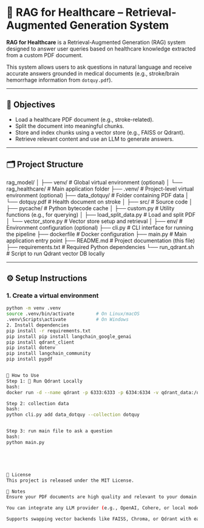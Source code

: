 # 🏥 RAG for Healthcare – Retrieval-Augmented Generation System

**RAG for Healthcare** is a Retrieval-Augmented Generation (RAG) system designed to answer user queries based on healthcare knowledge extracted from a custom PDF document.

This system allows users to ask questions in natural language and receive accurate answers grounded in medical documents (e.g., stroke/brain hemorrhage information from `dotquy.pdf`).

---

## 🎯 Objectives

- Load a healthcare PDF document (e.g., stroke-related).
- Split the document into meaningful chunks.
- Store and index chunks using a vector store (e.g., FAISS or Qdrant).
- Retrieve relevant content and use an LLM to generate answers.

---

## 🗂️ Project Structure

rag_model/
│
├── venv/ # Global virtual environment (optional)
│
└── rag_healthcare/ # Main application folder
├── .venv/ # Project-level virtual environment (optional)
├── data_dotquy/ # Folder containing PDF data
│ └── dotquy.pdf # Health document on stroke
│
├── src/ # Source code
│ ├── pycache/ # Python bytecode cache
│ ├── custom.py # Utility functions (e.g., for querying)
│ ├── load_split_data.py # Load and split PDF
│ └── vector_store.py # Vector store setup and retrieval
│
├── env/ # Environment configuration (optional)
├── cli.py # CLI interface for running the pipeline
├── dockerfile # Docker configuration
├── main.py # Main application entry point
├── README.md # Project documentation (this file)
├── requirements.txt # Required Python dependencies
└── run_qdrant.sh # Script to run Qdrant vector DB locally

---

## ⚙️ Setup Instructions

### 1. Create a virtual environment

```bash
python -m venv .venv
source .venv/bin/activate        # On Linux/macOS
.venv\Scripts\activate           # On Windows
2. Install dependencies
pip install -r requirements.txt
pip install pip install langchain_google_genai
pip install qdrant_client
pip install dotenv
pip install langchain_community
pip install pypdf


🚀 How to Use
Step 1: 🐳 Run Qdrant Locally
bash:
docker run -d --name qdrant -p 6333:6333 -p 6334:6334 -v qdrant_data:/qdrant/storage qdrant/qdrant:latest

Step 2: collection data
bash:
python cli.py add data_dotquy --collection dotquy


Step 3: run main file to ask a question 
bash:
python main.py





📄 License
This project is released under the MIT License.

🧩 Notes
Ensure your PDF documents are high quality and relevant to your domain.

You can integrate any LLM provider (e.g., OpenAI, Cohere, or local models).

Supports swapping vector backends like FAISS, Chroma, or Qdrant with ease.







